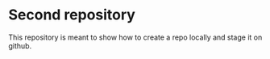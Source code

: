 # Second repository

This repository is meant to show how to create a repo locally and stage it on github.
